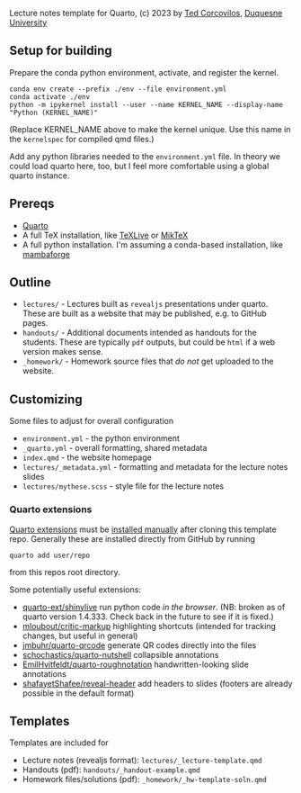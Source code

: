 Lecture notes template for Quarto, (c) 2023 by [Ted Corcovilos](https://corcoviloslabs.com), [Duquesne University](https://www.duq.edu)

## Setup for building

Prepare the conda python environment, activate, and register the kernel.

```         
conda env create --prefix ./env --file environment.yml
conda activate ./env
python -m ipykernel install --user --name KERNEL_NAME --display-name "Python (KERNEL_NAME)"
```

(Replace KERNEL_NAME above to make the kernel unique. Use this name in the `kernelspec` for compiled qmd files.)

Add any python libraries needed to the `environment.yml` file. In theory we could load quarto here, too, but I feel more comfortable using a global quarto instance.

## Prereqs

-   [Quarto](https://quarto.org)
-   A full TeX installation, like [TeXLive](https://tug.org/texlive/) or [MikTeX](https://miktex.org/)
-   A full python installation. I'm assuming a conda-based installation, like [mambaforge](https://github.com/conda-forge/miniforge#mambaforge)

## Outline

-   `lectures/` - Lectures built as `revealjs` presentations under quarto. These are built as a website that may be published, e.g. to GitHub pages.
-   `handouts/` - Additional documents intended as handouts for the students. These are typically `pdf` outputs, but could be `html` if a web version makes sense.
-   `_homework/` - Homework source files that *do not* get uploaded to the website.

## Customizing

Some files to adjust for overall configuration

- `environment.yml` - the python environment
- `_quarto.yml` - overall formatting, shared metadata
- `index.qmd` - the website homepage
- `lectures/_metadata.yml` - formatting and metadata for the lecture notes slides
- `lectures/mythese.scss` - style file for the lecture notes

### Quarto extensions

[Quarto extensions](https://quarto.org/docs/extensions/) must be [installed manually](https://quarto.org/docs/extensions/managing.html) after cloning this template repo.  Generally these are installed directly from GitHub by running

```
quarto add user/repo
```

from this repos root directory.

Some potentially useful extensions:

- [quarto-ext/shinylive](https://github.com/quarto-ext/shinylive) run python code *in the browser*. (NB: broken as of quarto version 1.4.333.  Check back in the future to see if it is fixed.)
- [mloubout/critic-markup](https://github.com/mloubout/critic-markup) highlighting shortcuts (intended for tracking changes, but useful in general)
- [jmbuhr/quarto-qrcode](https://github.com/jmbuhr/quarto-qrcode) generate QR codes directly into the files
- [schochastics/quarto-nutshell](https://github.com/schochastics/quarto-nutshell) collapsible annotations
- [EmilHvitfeldt/quarto-roughnotation](https://github.com/EmilHvitfeldt/quarto-roughnotation) handwritten-looking slide annotations
- [shafayetShafee/reveal-header](https://github.com/shafayetShafee/reveal-header) add headers to slides (footers are already possible in the default format)

## Templates

Templates are included for

- Lecture notes (revealjs format): `lectures/_lecture-template.qmd`
- Handouts (pdf): `handouts/_handout-example.qmd`
- Homework files/solutions (pdf): `_homework/_hw-template-soln.qmd`
